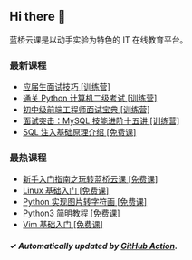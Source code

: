 ## Hi there 👋

蓝桥云课是以动手实验为特色的 IT 在线教育平台。

### 最新课程

<!-- LATEST:START -->
- [应届生面试技巧 [训练营]](https://www.lanqiao.cn/courses/9287/)
- [通关 Python 计算机二级考试 [训练营]](https://www.lanqiao.cn/courses/5670/)
- [初中级前端工程师面试宝典 [训练营]](https://www.lanqiao.cn/courses/4452/)
- [面试突击：MySQL 技能进阶十五讲 [训练营]](https://www.lanqiao.cn/courses/3942/)
- [SQL 注入基础原理介绍 [免费课]](https://www.lanqiao.cn/courses/876/)
<!-- LATEST:END -->

### 最热课程

<!-- HOTEST:START -->
- [新手入门指南之玩转蓝桥云课 [免费课]](https://www.lanqiao.cn/courses/63/)
- [Linux 基础入门 [免费课]](https://www.lanqiao.cn/courses/1/)
- [Python 实现图片转字符画 [免费课]](https://www.lanqiao.cn/courses/370/)
- [Python3 简明教程 [免费课]](https://www.lanqiao.cn/courses/596/)
- [Vim 基础入门 [免费课]](https://www.lanqiao.cn/courses/2/)
<!-- HOTEST:END -->

##### ✓ Automatically updated by [GitHub Action](https://github.com/lanqiao-courses/.github/actions/workflows/update.yml).
